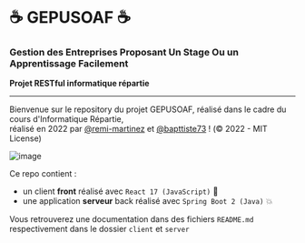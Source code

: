 # ☕ GEPUSOAF ☕
### Gestion des Entreprises Proposant Un Stage Ou un Apprentissage Facilement
**Projet RESTful informatique répartie**

---

Bienvenue sur le repository du projet GEPUSOAF, réalisé dans le cadre du cours d'Informatique Répartie,  
réalisé en 2022 par [@remi-martinez](https://github.com/remi-martinez) et [@bapttiste73](https://github.com/bapttiste73) ! (&copy; 2022 - MIT License)  

![image](https://user-images.githubusercontent.com/64494563/152059988-ec024592-2176-40fe-bd61-fd82113103d5.png)

Ce repo contient :
* un client **front** réalisé avec `React 17 (JavaScript)` 💼
* une application **serveur** back réalisé avec `Spring Boot 2 (Java)` 💥

Vous retrouverez une documentation dans des fichiers `README.md` respectivement dans le dossier `client` et `server`
